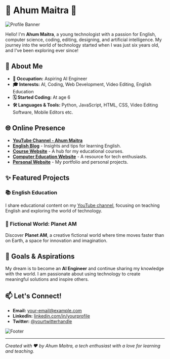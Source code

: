 # 🌟 Ahum Maitra 🌟

![Profile Banner](https://via.placeholder.com/1200x400?text=Welcome+to+Ahum+Maitra's+GitHub)

Hello! I'm **Ahum Maitra**, a young technologist with a passion for English, computer science, coding, editing, designing, and artificial intelligence. My journey into the world of technology started when I was just six years old, and I've been exploring ever since!

## 🚀 About Me

- **💼 Occupation:** Aspiring AI Engineer
- **🎓 Interests:** AI, Coding, Web Development, Video Editing, English Education
- **🗓️ Started Coding:** At age 6
- **🛠️ Languages & Tools:** Python, JavaScript, HTML, CSS, Video Editing Software, Mobile Editors etc.

## 🌐 Online Presence

- **[YouTube Channel - Ahum Maitra](https://www.youtube.com/channel/yourchannel)**
- **[English Blog](https://yourenglishblog.com)** - Insights and tips for learning English.
- **[Course Website](https://yourcoursewebsite.com)** - A hub for my educational courses.
- **[Computer Education Website](https://yourcomputereducationwebsite.com)** - A resource for tech enthusiasts.
- **[Personal Website](https://yourpersonalwebsite.com)** - My portfolio and personal projects.

## ✨ Featured Projects

### 📚 English Education
I share educational content on my [YouTube channel](https://www.youtube.com/channel/yourchannel), focusing on teaching English and exploring the world of technology.

### 🌌 Fictional World: Planet AM
Discover **Planet AM**, a creative fictional world where time moves faster than on Earth, a space for innovation and imagination.

## 🎯 Goals & Aspirations

My dream is to become an **AI Engineer** and continue sharing my knowledge with the world. I am passionate about using technology to create meaningful solutions and inspire others.

## 📫 Let's Connect!

- **Email:** your-email@example.com
- **LinkedIn:** [linkedin.com/in/yourprofile](https://linkedin.com/in/yourprofile)
- **Twitter:** [@yourtwitterhandle](https://twitter.com/yourtwitterhandle)

![Footer](https://via.placeholder.com/1200x100?text=Thank+You+for+Visiting!)

---

*Created with ❤️ by Ahum Maitra, a tech enthusiast with a love for learning and teaching.*
